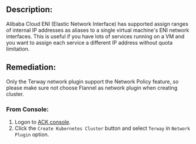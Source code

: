 ## Description:

Alibaba Cloud ENI (Elastic Network Interface) has supported assign ranges of internal IP addresses as aliases to a single virtual machine's ENI network interfaces. This is useful if you have lots of services running on a VM and you want to assign each service a different IP address without quota limitation.

## Remediation:

Only the Terway network plugin support the Network Policy feature, so please make sure not choose Flannel as network plugin when creating cluster.

### From Console:

1. Logon to [ACK console](https://cs.console.aliyun.com/#/k8s/cluster/list).
2. Click the `Create Kubernetes Cluster` button and select `Terway` in `Network Plugin` option.